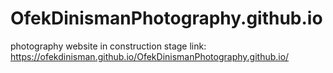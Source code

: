 # OfekDinismanPhotography.github.io
photography website in construction stage
link:
https://ofekdinisman.github.io/OfekDinismanPhotography.github.io/
